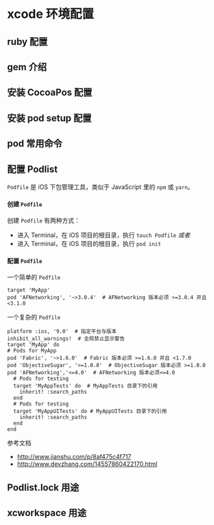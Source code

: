 # xcode 环境配置

## ruby 配置

## gem 介绍

## 安装 CocoaPos 配置

## 安装 pod setup 配置

## pod 常用命令

## 配置 Podlist
`Podfile` 是 iOS 下包管理工具，类似于 JavaScript 里的 `npm` 或 `yarn`。

#### 创建 `Podfile`
创建 `Podfile` 有两种方式：
* 进入 Terminal，在 iOS 项目的根目录，执行 `touch Podfile`
*或者*
* 进入 Terminal，在 iOS 项目的根目录，执行 `pod init`

#### 配置 `Podfile`
一个简单的 `Podfile`
```
target 'MyApp'
pod 'AFNetworking', '~>3.0.4'  # AFNetworking 版本必须 >=3.0.4 并且 <3.1.0
```
一个复杂的 `Podfile`
```
platform :ios, '9.0'  # 指定平台与版本
inhibit_all_warnings!  # 全局禁止显示警告
target 'MyApp' do
# Pods for MyApp
pod 'Fabric', '~>1.6.0'  # Fabric 版本必须 >=1.6.0 并且 <1.7.0
pod 'ObjectiveSugar', '>=1.0.0'  # ObjectiveSugar 版本必须 >=1.0.0
pod 'AFNetworking','<=4.0'  # AFNetworking 版本必须<=4.0
  # Pods for testing
  target 'MyAppTests' do  # MyAppTests 目录下的引用 
    inherit! :search_paths
  end
  # Pods for testing
  target 'MyAppUITests' do # MyAppUITests 目录下的引用 
    inherit! :search_paths
  end
end
```

参考文档
* http://www.jianshu.com/p/8af475c4f717
* http://www.devzhang.com/14557860422170.html

## Podlist.lock 用途

## xcworkspace 用途



